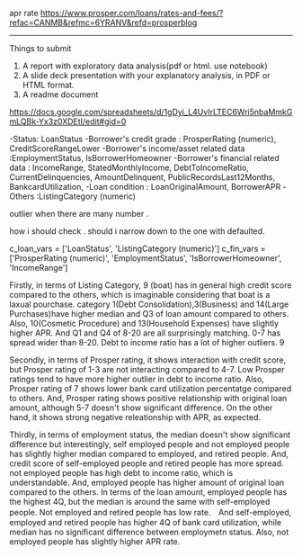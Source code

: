 
apr rate 
https://www.prosper.com/loans/rates-and-fees/?refac=CANMB&refmc=6YRANV&refd=prosperblog


*********
Things to submit
1. A report with exploratory data analysis(pdf or html. use notebook)
2. A slide deck presentation with your explanatory analysis, in PDF or HTML format.
3. A readme document



https://docs.google.com/spreadsheets/d/1gDyi_L4UvIrLTEC6Wri5nbaMmkGmLQBk-Yx3z0XDEtI/edit#gid=0

-Status: LoanStatus
-Borrower's credit grade : ProsperRating (numeric), CreditScoreRangeLower
-Borrower's income/asset related data :EmploymentStatus, IsBorrowerHomeowner
-Borrower's financial related data : IncomeRange, StatedMonthlyIncome, DebtToIncomeRatio, CurrentDelinquencies, AmountDelinquent, PublicRecordsLast12Months, BankcardUtilization, 
-Loan condition : LoanOriginalAmount, BorrowerAPR
-Others :ListingCategory (numeric)


outlier when there are many number .

how i should check . should i narrow down to the one with defaulted.

c_loan_vars = ['LoanStatus', 'ListingCategory (numeric)']
c_fin_vars = ['ProsperRating (numeric)', 'EmploymentStatus', 'IsBorrowerHomeowner', 'IncomeRange']


Firstly, in terms of Listing Category, 9 (boat) has in general high credit score compared to the others, which is imaginable considering that boat is a laxual pourchase.
category 1(Debt Consolidation),3(Business) and 14(Large Purchases)have higher median and Q3 of loan amount compared to others. Also, 10(Cosmetic Procedure) and 13(Household Expenses) have slightly higher APR. And Q1 and Q4 of 8-20 are all surprisingly matching. 0-7 has spread wider than 8-20. Debt to income ratio has a lot of higher outliers. 9 

Secondly, in terms of Prosper rating, it shows interaction with credit score, but Prosper rating of 1-3 are not interacting compared to 4-7. Low Prosper ratings tend to have more higher outlier in debt to income ratio. Also, Prosper rating of 7 shows lower bank card utilization percentatge compared to others. And, Prosper rating shows positive relationship with original loan amount, although 5-7 doesn't show significant difference. On the other hand, it shows strong negative releationship with APR, as expected.


Thirdly, in terms of employment status, the median doesn't show significant difference but interestingly, self employed people and not employed people has slightly higher median compared to employed, and retired people. And, credit score of self-employed people and retired people has more spread. not employed people has high debt to income ratio, which is understandable. And, employed people has higher amount of original loan compared to the others. In terms of the loan amount, employed people has the highest 4Q, but the median is around the same with self-employed people. Not employed and retired people has low rate.　And  self-employed, employed and retired people has higher 4Q of bank card utilization, while median has no significant difference between employmetn status. Also, not employed people has slightly higher APR rate.